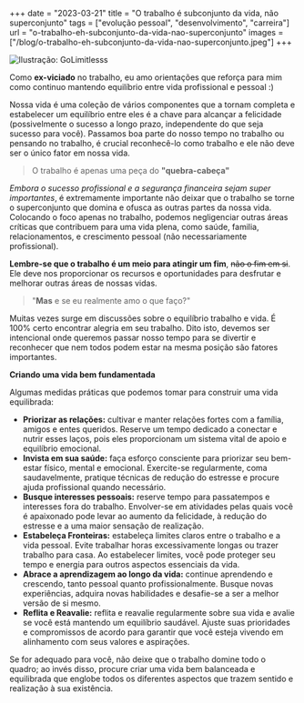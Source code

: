 +++
date = "2023-03-21"
title = "O trabalho é subconjunto da vida, não superconjunto"
tags = ["evolução pessoal", "desenvolvimento", "carreira"]
url = "o-trabalho-eh-subconjunto-da-vida-nao-superconjunto"
images = ["/blog/o-trabalho-eh-subconjunto-da-vida-nao-superconjunto.jpeg"]
+++

![Ilustração: GoLimitlesss](/blog/o-trabalho-eh-subconjunto-da-vida-nao-superconjunto.jpeg)

Como **ex-viciado** no trabalho, eu amo orientações que reforça para mim como continuo mantendo equilíbrio entre vida profissional e pessoal :)

Nossa vida é uma coleção de vários componentes que a tornam completa e estabelecer um equilíbrio entre eles é a chave para alcançar a felicidade (possivelmente o sucesso a longo prazo, independente do que seja sucesso para você). Passamos boa parte do nosso tempo no trabalho ou pensando no trabalho, é crucial reconhecê-lo como trabalho e ele não deve ser o único fator em nossa vida.

> O trabalho é apenas uma peça do **"quebra-cabeça"**

_Embora o sucesso profissional e a segurança financeira sejam super importantes_, é extremamente importante não deixar que o trabalho se torne o superconjunto que domina e ofusca as outras partes da nossa vida. Colocando o foco apenas no trabalho, podemos negligenciar outras áreas críticas que contribuem para uma vida plena, como saúde, familia, relacionamentos, e crescimento pessoal (não necessariamente profissional).

**Lembre-se que o trabalho é um meio para atingir um fim**, ~~não o fim em si~~. Ele deve nos proporcionar os recursos e oportunidades para desfrutar e melhorar outras áreas de nossas vidas.

> "**Mas** e se eu realmente amo o que faço?"

Muitas vezes surge em discussões sobre o equilíbrio trabalho e vida. É 100% certo encontrar alegria em seu trabalho. Dito isto, devemos ser intencional onde queremos passar nosso tempo para se divertir e reconhecer que nem todos podem estar na mesma posição são fatores importantes.

**Criando uma vida bem fundamentada**

Algumas medidas práticas que podemos tomar para construir uma vida equilibrada:

- **Priorizar as relações:** cultivar e manter relações fortes com a família, amigos e entes queridos. Reserve um tempo dedicado a conectar e nutrir esses laços, pois eles proporcionam um sistema vital de apoio e equilíbrio emocional.
- **Invista em sua saúde:** faça esforço consciente para priorizar seu bem-estar físico, mental e emocional. Exercite-se regularmente, coma saudavelmente, pratique técnicas de redução do estresse e procure ajuda profissional quando necessário.
- **Busque interesses pessoais:** reserve tempo para passatempos e interesses fora do trabalho. Envolver-se em atividades pelas quais você é apaixonado pode levar ao aumento da felicidade, à redução do estresse e a uma maior sensação de realização.
- **Estabeleça Fronteiras:** estabeleça limites claros entre o trabalho e a vida pessoal. Evite trabalhar horas excessivamente longas ou trazer trabalho para casa. Ao estabelecer limites, você pode proteger seu tempo e energia para outros aspectos essenciais da vida.
- **Abrace a aprendizagem ao longo da vida:** continue aprendendo e crescendo, tanto pessoal quanto profissionalmente. Busque novas experiências, adquira novas habilidades e desafie-se a ser a melhor versão de si mesmo.
- **Reflita e Reavalie:** reflita e reavalie regularmente sobre sua vida e avalie se você está mantendo um equilíbrio saudável. Ajuste suas prioridades e compromissos de acordo para garantir que você esteja vivendo em alinhamento com seus valores e aspirações.

Se for adequado para você, não deixe que o trabalho domine todo o quadro; ao invés disso, procure criar uma vida bem balanceada e equilibrada que englobe todos os diferentes aspectos que trazem sentido e realização à sua existência.
